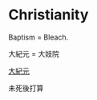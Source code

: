 # Christianity

Baptism = Bleach.

大紀元 = 大妓院

[大紀元](https://zh.wikipedia.org/zh-tw/%E5%A4%A7%E7%BA%AA%E5%85%83%E6%97%B6%E6%8A%A5)

未死後打算
